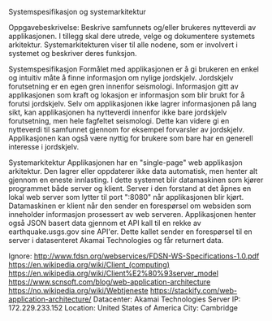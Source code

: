 Systemspesifikasjon og systemarkitektur

Oppgavebeskrivelse: Beskrive samfunnets og/eller brukeres nytteverdi av applikasjonen. I tillegg skal dere utrede, velge og dokumentere systemets arkitektur.  Systemarkitekturen viser til alle nodene, som er involvert i systemet og beskriver deres funksjon.  

Systemspesifikasjon
Formålet med applikasjonen er å gi brukeren en enkel og intuitiv måte å finne informasjon om nylige jordskjelv. Jordskjelv forutsetning er en egen gren innenfor seismologi. Informasjon gitt av applikasjonen som kraft og lokasjon er informasjon som blir brukt for å forutsi jordskjelv. Selv om applikasjonen ikke lagrer informasjonen på lang sikt, kan applikasjonen ha nytteverdi innenfor ikke bare jordskjelv forutsetning, men hele fagfeltet seismologi. Dette kan videre gi en nytteverdi til samfunnet gjennom for eksempel forvarsler av jordskjelv. Applikasjonen kan også være nyttig for brukere som bare har en generell interesse i jordskjelv.


Systemarkitektur
Applikasjonen har en "single-page" web applikasjon arkitektur. Den lagrer eller oppdaterer ikke data automatisk, men henter alt gjennom en eneste innlasting. I dette systemet blir datamaskinen som kjører programmet både server og klient. Server i den forstand at det åpnes en lokal web server som lytter til port ":8080" når applikasjonen blir kjørt. Datamaskinen er klient når den sender en forespørsel om websiden som inneholder informasjon prosessert av web serveren. Applikasjonen henter også JSON basert data gjennom et API kall til en rekke av earthquake.usgs.gov sine API'er. Dette kallet sender en forespørsel til en server i datasenteret Akamai Technologies og får returnert data.

Ignore:
http://www.fdsn.org/webservices/FDSN-WS-Specifications-1.0.pdf
https://en.wikipedia.org/wiki/Client_(computing)
https://en.wikipedia.org/wiki/Client%E2%80%93server_model
https://www.scnsoft.com/blog/web-application-architecture
https://no.wikipedia.org/wiki/Webtjeneste
https://stackify.com/web-application-architecture/
Datacenter: Akamai Technologies
Server IP: 172.229.233.152
Location: United States of America
City: Cambridge

